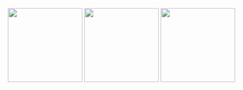 <div align="center">
  <img src="https://github-readme-stats.vercel.app/api?username=cymophic&bg_color=222222&show_icons=true&icon_color=FB8C00&title_color=E4E4E4&text_color=E4E4E4&border_color=838383&card_width=326" height="150"/>
  <img src="https://github-readme-stats.vercel.app/api/top-langs?username=cymophic&layout=compact&langs_count=6&bg_color=222222&title_color=E4E4E4&text_color=E4E4E4&border_color=838383&exclude_repo=aquarium-control-and-monitoring-system&card_width=370" height="150"/>
  <img src="https://streak-stats.demolab.com?user=cymophic&locale=en&mode=daily&hide_border=false&background=222222&currStreakNum=E4E4E4&sideNums=E4E4E4&currStreakLabel=FB8C00&sideLabels=E4E4E4&dates=E4E4E4&date_format=n/j[/y]&border=838383&card_width=437" height="150"/>
</div>

###
